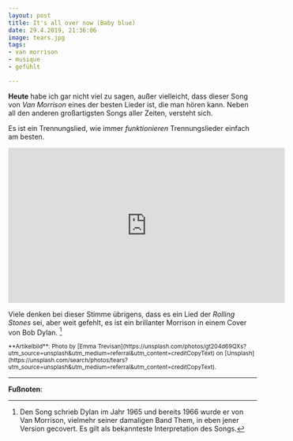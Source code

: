```yaml
---
layout: post
title: It's all over now (Baby blue)
date: 29.4.2019, 21:36:06
image: tears.jpg
tags:
- van morrison
- musique
- gefühlt

---
```

**Heute** habe ich gar nicht viel zu sagen, außer vielleicht, dass dieser Song von *Van Morrison* eines der besten Lieder ist, die man hören kann. Neben all den anderen großartigsten Songs aller Zeiten, versteht sich. <!--more-->

Es ist ein Trennungslied, wie immer *funktionieren* Trennungslieder einfach am besten.

<div align="center">
  <iframe width="560" height="315" src="https://www.youtube.com/embed/jdb_3H-28dE" frameborder="0" allow="accelerometer; autoplay; encrypted-media; gyroscope; picture-in-picture" allowfullscreen></iframe>
</div>

Viele denken bei dieser Stimme übrigens, dass es ein Lied der *Rolling Stones* sei, aber weit gefehlt, es ist ein brillanter Morrison in einem Cover von Bob Dylan. [^1]

<small>
**Artikelbild**: Photo by [Emma Trevisan](https://unsplash.com/photos/gt204d69QXs?utm_source=unsplash&utm_medium=referral&utm_content=creditCopyText) on [Unsplash](https://unsplash.com/search/photos/tears?utm_source=unsplash&utm_medium=referral&utm_content=creditCopyText).
</small>

---

**Fußnoten**:

[^1]: Den Song schrieb Dylan im Jahr 1965 und bereits 1966 wurde er von Van Morrison, vielmehr seiner damaligen Band Them, in eben jener Version gecovert. Es gilt als bekannteste Interpretation des Songs.